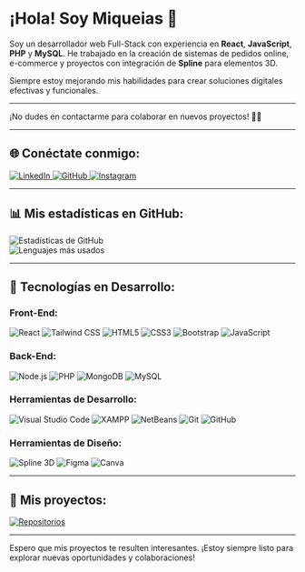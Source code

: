 # ¡Hola! Soy Miqueias 👋

Soy un desarrollador web Full-Stack con experiencia en **React**, **JavaScript**, **PHP** y **MySQL**. He trabajado en la creación de sistemas de pedidos online, e-commerce y proyectos con integración de **Spline** para elementos 3D.

Siempre estoy mejorando mis habilidades para crear soluciones digitales efectivas y funcionales.

---

¡No dudes en contactarme para colaborar en nuevos proyectos! 🚀🚀

---

## 🌐 Conéctate conmigo:

<span>
  <a href="https://linkedin.com/in/miqueias" target="_blank">
    <img src="https://img.shields.io/badge/LinkedIn-0077B5?style=for-the-badge&logo=linkedin&logoColor=white" alt="LinkedIn">
  </a>
  <a href="https://github.com/miqueias26" target="_blank">
    <img src="https://img.shields.io/badge/GitHub-171515?style=for-the-badge&logo=github&logoColor=white" alt="GitHub">
  </a>
  <a href="https://www.instagram.com/miqueias_djesus/" target="_blank">
    <img src="https://img.shields.io/badge/Instagram-E4405F?style=for-the-badge&logo=instagram&logoColor=white" alt="Instagram">
  </a>
</span>

---

## 📊 Mis estadísticas en GitHub:

![Estadísticas de GitHub](https://github-readme-stats.vercel.app/api?username=miqueias26&show_icons=true&theme=radical)  
![Lenguajes más usados](https://github-readme-stats.vercel.app/api/top-langs/?username=miqueias26&layout=compact&theme=radical)

---

## 🚀 Tecnologías en Desarrollo:

### Front-End:
![React](https://img.shields.io/badge/React-20232A?style=for-the-badge&logo=react&logoColor=61DAFB)
![Tailwind CSS](https://img.shields.io/badge/Tailwind%20CSS-38B2AC?style=for-the-badge&logo=tailwindcss&logoColor=white)
![HTML5](https://img.shields.io/badge/HTML5-E34F26?style=for-the-badge&logo=html5&logoColor=white)
![CSS3](https://img.shields.io/badge/CSS3-1572B6?style=for-the-badge&logo=css3&logoColor=white)
![Bootstrap](https://img.shields.io/badge/Bootstrap-563D7C?style=for-the-badge&logo=bootstrap&logoColor=white)
![JavaScript](https://img.shields.io/badge/JavaScript-F7DF1E?style=for-the-badge&logo=javascript&logoColor=black)

### Back-End:
![Node.js](https://img.shields.io/badge/Node.js-339933?style=for-the-badge&logo=node.js&logoColor=white)
![PHP](https://img.shields.io/badge/PHP-777BB4?style=for-the-badge&logo=php&logoColor=white)
![MongoDB](https://img.shields.io/badge/MongoDB-47A248?style=for-the-badge&logo=mongodb&logoColor=white)
![MySQL](https://img.shields.io/badge/MySQL-4479A1?style=for-the-badge&logo=mysql&logoColor=white)

### Herramientas de Desarrollo:
![Visual Studio Code](https://img.shields.io/badge/Visual%20Studio%20Code-007ACC?style=for-the-badge&logo=visualstudiocode&logoColor=white)
![XAMPP](https://img.shields.io/badge/XAMPP-FB7A24?style=for-the-badge&logo=xampp&logoColor=white)
![NetBeans](https://img.shields.io/badge/NetBeans-1B6AC6?style=for-the-badge&logo=apache-netbeans-ide&logoColor=white)
![Git](https://img.shields.io/badge/Git-F05032?style=for-the-badge&logo=git&logoColor=white)
![GitHub](https://img.shields.io/badge/GitHub-171515?style=for-the-badge&logo=github&logoColor=white)

### Herramientas de Diseño:
![Spline 3D](https://img.shields.io/badge/Spline-000000?style=for-the-badge&logo=spline&logoColor=white)
![Figma](https://img.shields.io/badge/Figma-F24E1E?style=for-the-badge&logo=figma&logoColor=white)
![Canva](https://img.shields.io/badge/Canva-00C4CC?style=for-the-badge&logo=canva&logoColor=white)

---

## 📁 Mis proyectos:

[![Repositorios](https://img.shields.io/badge/Mis%20Repositorios-181717?style=for-the-badge&logo=github&logoColor=white)](https://github.com/miqueias26?tab=repositories)

---

Espero que mis proyectos te resulten interesantes. ¡Estoy siempre listo para explorar nuevas oportunidades y colaboraciones!
